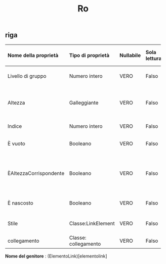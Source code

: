 ﻿---
title: Ro
second_title: Aspose.Cells Cloud Documen
type: docs
url: /it/specification/model/row/
description: "Aspose.Cells Specifica del modello cloud: Riga. Gestisci facilmente Excel e altri fogli di calcolo con funzionalità come apertura, generazione, modifica, divisione, unione, confronto e conversione"
weight: 50
---
## **riga**

 

| Nome della proprietà| Tipo di proprietà| Nullabile| Sola lettura| Valore di default| Descrizione|
|:- |:- |:- |:- |:- |:- |
| Livello di gruppo| Numero intero| VERO| Falso|| Ottiene il livello di gruppo della riga.|
| Altezza| Galleggiante| VERO| Falso|| Ottiene e imposta l'altezza della riga in unità di punti.|
| Indice| Numero intero| VERO| Falso|| Ottiene l'indice di questa riga.|
| È vuoto| Booleano| VERO| Falso|| Indica se la riga contiene dati|
| ÈAltezzaCorrispondente| Booleano| VERO| Falso|| Indica che l'altezza della riga e l'altezza del carattere predefinita corrispondono.|
| È nascosto| Booleano| VERO| Falso|| Indica se la riga è nascosta.|
| Stile| Classe:LinkElement| VERO| Falso|| Rappresenta lo stile di questa riga.|
| collegamento| Classe: collegamento| VERO| Falso|||

**Nome del genitore** : (ElementoLink)[elementolink]